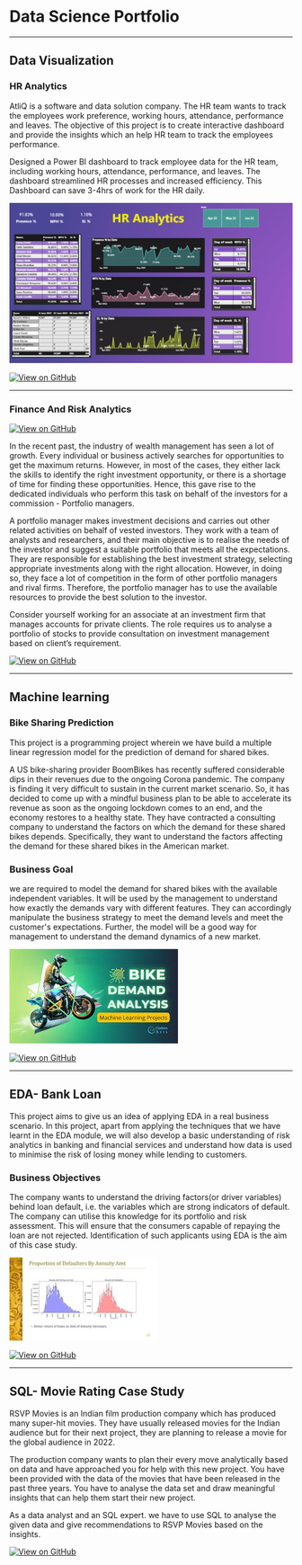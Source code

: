 # Data Science Portfolio
---
## Data Visualization 

### HR Analytics
AtliQ is a software and data solution company. The HR team wants to track the employees work preference, working hours, attendance, performance and leaves. The objective of this project is to create interactive dashboard and provide the insights which an help HR team to track the employees performance.

Designed a Power BI dashboard to track employee data for the HR team, including working hours, attendance, performance, and leaves. The dashboard streamlined HR processes and increased efficiency. This Dashboard can save 3-4hrs of work for the HR daily.

<center><img src="assets/img/HR.png"/></center>

[![View on GitHub](https://img.shields.io/badge/GitHub-View_on_GitHub-blue?logo=GitHub)](https://apc01.safelinks.protection.outlook.com/?url=https%3A%2F%2Fapp.powerbi.com%2Fview%3Fr%3DeyJrIjoiZTM3N2NjZTUtNTVlMC00ZjY1LWE5ODgtY2IzNzhjNmU0Zjc0IiwidCI6ImRmODY3OWNkLWE4MGUtNDVkOC05OWFjLWM4M2VkN2ZmOTVhMCJ9&data=05%7C02%7Clekha.sharma%40infosys.com%7C0e1f3a499ffc49acd9cf08dc316b2130%7C63ce7d592f3e42cda8ccbe764cff5eb6%7C0%7C0%7C638439583395714164%7CUnknown%7CTWFpbGZsb3d8eyJWIjoiMC4wLjAwMDAiLCJQIjoiV2luMzIiLCJBTiI6Ik1haWwiLCJXVCI6Mn0%3D%7C0%7C%7C%7C&sdata=YhMdyJw1%2Bj7ToQkKpAYjiS0UlJR9YQr5aXAtbtgz66Y%3D&reserved=0)

---

### Finance And Risk Analytics

[![View on GitHub](https://img.shields.io/badge/GitHub-View_on_GitHub-blue?logo=GitHub)](https://apc01.safelinks.protection.outlook.com/?url=https%3A%2F%2Fapp.powerbi.com%2Fview%3Fr%3DeyJrIjoiYmRjZWQ2MTgtYWEwNC00MjdmLThkZTAtMzdiOTdlNTU0NTRhIiwidCI6ImRmODY3OWNkLWE4MGUtNDVkOC05OWFjLWM4M2VkN2ZmOTVhMCJ9&data=05%7C02%7Clekha.sharma%40infosys.com%7Cde6ee0f78baf48e0d11508dc3150a28b%7C63ce7d592f3e42cda8ccbe764cff5eb6%7C0%7C0%7C638439469597329191%7CUnknown%7CTWFpbGZsb3d8eyJWIjoiMC4wLjAwMDAiLCJQIjoiV2luMzIiLCJBTiI6Ik1haWwiLCJXVCI6Mn0%3D%7C0%7C%7C%7C&sdata=Sy4ZKXTAvaDMSc6YLX%2FmkDUKg%2F2f03HjynkKBSBaSO0%3D&reserved=0)

In the recent past, the industry of wealth management has seen a lot of growth. Every individual or business actively searches for opportunities to get the maximum returns. However, in most of the cases, they either lack the skills to identify the right investment opportunity, or there is a shortage of time for finding these opportunities. Hence, this gave rise to the dedicated individuals who perform this task on behalf of the investors for a commission - Portfolio managers.

A portfolio manager makes investment decisions and carries out other related activities on behalf of vested investors. They work with a team of analysts and researchers, and their main objective is to realise the needs of the investor and suggest a suitable portfolio that meets all the expectations. They are responsible for establishing the best investment strategy, selecting appropriate investments along with the right allocation. However, in doing so, they face a lot of competition in the form of other portfolio managers and rival firms. Therefore, the portfolio manager has to use the available resources to provide the best solution to the investor.

Consider yourself working for an associate at an investment firm that manages accounts for private clients. The role requires us to analyse a portfolio of stocks to provide consultation on investment management based on client’s requirement. 

[![View on GitHub](https://img.shields.io/badge/GitHub-View_on_GitHub-blue?logo=GitHub)](https://github.com/lekhasharma1106/Finance-and-risk-analytics)

---

## Machine learning

### Bike Sharing Prediction 

This project is a programming project wherein we have build a multiple linear regression model for the prediction of demand for shared bikes.

A US bike-sharing provider BoomBikes has recently suffered considerable dips in their revenues due to the ongoing Corona pandemic. The company is finding it very difficult to sustain in the current market scenario. So, it has decided to come up with a mindful business plan to be able to accelerate its revenue as soon as the ongoing lockdown comes to an end, and the economy restores to a healthy state. They have contracted a consulting company to understand the factors on which the demand for these shared bikes depends. Specifically, they want to understand the factors affecting the demand for these shared bikes in the American market.
### Business Goal
we are required to model the demand for shared bikes with the available independent variables. It will be used by the management to understand how exactly the demands vary with different features. They can accordingly manipulate the business strategy to meet the demand levels and meet the customer's expectations. Further, the model will be a good way for management to understand the demand dynamics of a new market. 

<img src="assets/img/bike sharing.jpg"/>

[![View on GitHub](https://img.shields.io/badge/GitHub-View_on_GitHub-blue?logo=GitHub)](https://github.com/lekhasharma1106/Bike-sharing-prediction)

---
## EDA- Bank Loan

This project aims to give us an idea of applying EDA in a real business scenario. In this project, apart from applying the techniques that we have learnt in the EDA module, we will also develop a basic understanding of risk analytics in banking and financial services and understand how data is used to minimise the risk of losing money while lending to customers.

### Business Objectives

The company wants to understand the driving factors(or driver variables) behind loan default, i.e. the variables which are strong indicators of default. The company can utilise this knowledge for its portfolio and risk assessment. This will ensure that the consumers capable of repaying the loan are not rejected. Identification of such applicants using EDA is the aim of this case study.

<img src="assets/img/eda.jpg"/>

[![View on GitHub](https://img.shields.io/badge/GitHub-View_on_GitHub-blue?logo=GitHub)](https://github.com/lekhasharma1106/EDA-Bank-loan)

---
## SQL- Movie Rating Case Study

RSVP Movies is an Indian film production company which has produced many super-hit movies. They have usually released movies for the Indian audience but for their next project, they are planning to release a movie for the global audience in 2022.

The production company wants to plan their every move analytically based on data and have approached you for help with this new project. You have been provided with the data of the movies that have been released in the past three years. You have to analyse the data set and draw meaningful insights that can help them start their new project. 

As a data analyst and an SQL expert. we have to use SQL to analyse the given data and give recommendations to RSVP Movies based on the insights.

[![View on GitHub](https://img.shields.io/badge/GitHub-View_on_GitHub-blue?logo=GitHub)](https://github.com/lekhasharma1106/Movie_rating_case_study)



